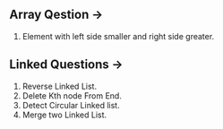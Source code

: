 ## Array Qestion ->
1. Element with left side smaller and right side greater.








## Linked Questions ->
1. Reverse Linked List.
2. Delete Kth node From End. 
3. Detect Circular Linked list. 
4. Merge two Linked List.



